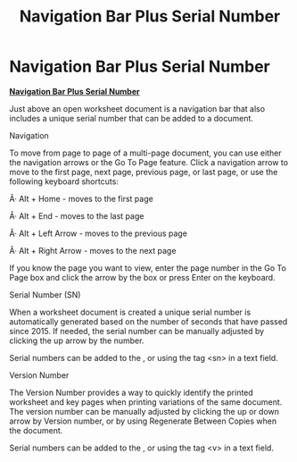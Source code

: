 ﻿---
title: Navigation Bar Plus Serial Number
category: reference
---

# Navigation Bar Plus Serial Number

**<u>Navigation Bar Plus Serial Number</u>**

Just above an open worksheet document is a navigation bar that also includes a unique serial number that can be added to a document.

Navigation

To move from page to page of a multi-page document, you can use either the navigation arrows or the Go To Page feature. Click a navigation arrow to move to the first page, next page, previous page, or last page, or use the following keyboard shortcuts:

Â· Alt + Home - moves to the first page

Â· Alt + End - moves to the last page

Â· Alt + Left Arrow - moves to the previous page

Â· Alt + Right Arrow - moves to the next page

If you know the page you want to view, enter the page number in the Go To Page box and click the arrow by the box or press Enter on the keyboard.

Serial Number (SN)

When a worksheet document is created a unique serial number is automatically generated based on the number of seconds that have passed since 2015. If needed, the serial number can be manually adjusted by clicking the up arrow by the number.

Serial numbers can be added to the , or using the tag &lt;sn&gt; in a text field.

Version Number

The Version Number provides a way to quickly identify the printed worksheet and key pages when printing variations of the same document. The version number can be manually adjusted by clicking the up or down arrow by Version number, or by using Regenerate Between Copies when the document.

Serial numbers can be added to the , or using the tag &lt;v&gt; in a text field.
